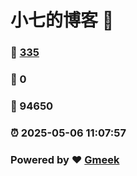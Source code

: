 # 小七的博客 :link:  
### :page_facing_up: [335](/tag.html) 
### :speech_balloon: 0 
### :hibiscus: 94650 
### :alarm_clock: 2025-05-06 11:07:57 
### Powered by :heart: [Gmeek](https://github.com/Meekdai/Gmeek)
